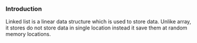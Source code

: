 <html>
  <body>
    <h3>Introduction</h3>
    <p>Linked list is a linear data structure which is used to store data. Unlike array, it stores do not store data in single location instead it save them at random memory locations.</p>
  </body>
</html>
